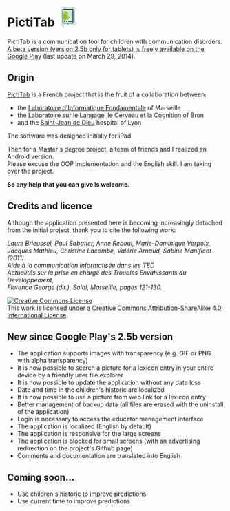 # PictiTab ![alt tag](https://raw.githubusercontent.com/FerreroJeremy/PictiTab/master/res/drawable-mdpi/ic_launcher.png)

PictiTab is a communication tool for children with communication disorders. <br/>
[A beta version (version 2.5b only for tablets) is freely available on the Google Play](https://play.google.com/store/apps/details?id=com.pictitab.app) (last update on March 29, 2014).

## Origin

[PictiTab](http://talep.lif.univ-mrs.fr/PictiTab/) is a French project that is the fruit of a collaboration between:
* the [Laboratoire d'Informatique Fondamentale](http://www.lif.univ-mrs.fr/) of Marseille
* the [Laboratoire sur le Langage, le Cerveau et la Cognition](http://l2c2.isc.cnrs.fr/drupal7/index.html) of Bron
* and the [Saint-Jean de Dieu](http://sjd.arhm.fr/) hospital of Lyon

The software was designed initially for iPad.

Then for a Master's degree project, a team of friends and I realized an Android version. <br/>
Please excuse the OOP implementation and the English skill. I am taking over the project. <br/>

<b>So any help that you can give is welcome.</b>

## Credits and licence

Although the application presented here is becoming increasingly detached from the initial project, thank you to cite the following work:

<i>Laure Brieussel, Paul Sabatier, Anne Reboul, Marie-Dominique Verpoix, Jacques Mathieu, Christine Lacombe, Valérie Arnaud, Sabine Manificat (2011) <br/>
Aide à la communication informatisée dans les TED <br/>
Actualités sur la prise en charge des Troubles Envahissants du Développement, <br/>
Florence George (dir.), Solal, Marseille, pages 121-130.</i>

<a rel="license" href="http://creativecommons.org/licenses/by-sa/4.0/"><img alt="Creative Commons License" style="border-width:0" src="https://i.creativecommons.org/l/by-sa/4.0/88x31.png" /></a><br />This work is licensed under a <a rel="license" href="http://creativecommons.org/licenses/by-sa/4.0/">Creative Commons Attribution-ShareAlike 4.0 International License</a>.

## New since Google Play's 2.5b version

- The application supports images with transparency (e.g. GIF or PNG with alpha transparency)
- It is now possible to search a picture for a lexicon entry in your entire device by a friendly user file explorer
- It is now possible to update the application without any data loss
- Date and time in the children's historic are localized
- It is now possible to use a picture from web link for a lexicon entry
- Better management of backup data (all files are erased with the uninstall of the application)
- Login is necessary to access the educator management interface
- The application is localized (English by default)
- The application is responsive for the large screens
- The application is blocked for small screens (with an advertising redirection on the project's Github page)
- Comments and documentation are translated into English

## Coming soon...

- Use children's historic to improve predictions
- Use current time to improve predictions
